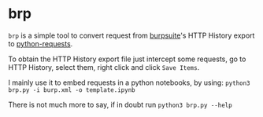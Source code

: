 # brp

`brp` is a simple tool to convert request from [burpsuite](https://portswigger.net/burp)'s HTTP History export to [python-requests](https://requests.readthedocs.io/en/latest/user/quickstart/).

To obtain the HTTP History export file just intercept some requests, go to HTTP History, select them, right click and click `Save Items`.

I mainly use it to embed requests in a python notebooks, by using: `python3 brp.py -i burp.xml -o template.ipynb`

There is not much more to say, if in doubt run `python3 brp.py --help`

